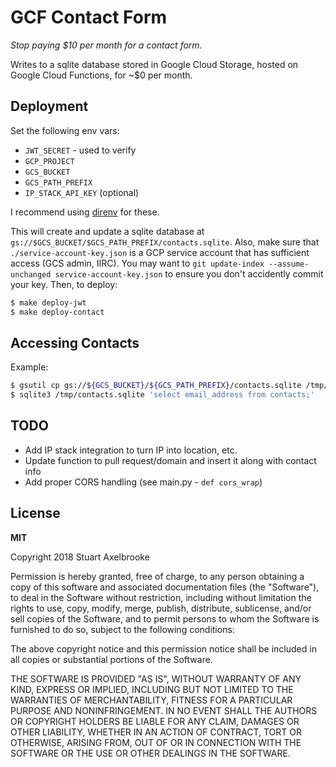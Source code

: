 
# GCF Contact Form

_Stop paying $10 per month for a contact form._

Writes to a sqlite database stored in Google Cloud Storage, hosted on Google Cloud Functions, for ~$0 per month.

## Deployment

Set the following env vars:

- `JWT_SECRET` - used to verify 
- `GCP_PROJECT`
- `GCS_BUCKET`
- `GCS_PATH_PREFIX`
- `IP_STACK_API_KEY` (optional)

I recommend using [direnv](https://direnv.net/) for these.

This will create and update a sqlite database at `gs://$GCS_BUCKET/$GCS_PATH_PREFIX/contacts.sqlite`.  Also, make sure that `./service-account-key.json` is a GCP service account that has sufficient access (GCS admin, IIRC).  You may want to `git update-index --assume-unchanged service-account-key.json` to ensure you don't accidently commit your key.  Then, to deploy:

```bash
$ make deploy-jwt
$ make deploy-contact
```

## Accessing Contacts

Example:

```bash
$ gsutil cp gs://${GCS_BUCKET}/${GCS_PATH_PREFIX}/contacts.sqlite /tmp/contacts.sqlite
$ sqlite3 /tmp/contacts.sqlite 'select email_address from contacts;'
```

## TODO

- Add IP stack integration to turn IP into location, etc.
- Update function to pull request/domain and insert it along with contact info
- Add proper CORS handling (see main.py - `def cors_wrap`)

## License

**MIT**

Copyright 2018 Stuart Axelbrooke

Permission is hereby granted, free of charge, to any person obtaining a copy of this software and associated documentation files (the "Software"), to deal in the Software without restriction, including without limitation the rights to use, copy, modify, merge, publish, distribute, sublicense, and/or sell copies of the Software, and to permit persons to whom the Software is furnished to do so, subject to the following conditions:

The above copyright notice and this permission notice shall be included in all copies or substantial portions of the Software.

THE SOFTWARE IS PROVIDED "AS IS", WITHOUT WARRANTY OF ANY KIND, EXPRESS OR IMPLIED, INCLUDING BUT NOT LIMITED TO THE WARRANTIES OF MERCHANTABILITY, FITNESS FOR A PARTICULAR PURPOSE AND NONINFRINGEMENT. IN NO EVENT SHALL THE AUTHORS OR COPYRIGHT HOLDERS BE LIABLE FOR ANY CLAIM, DAMAGES OR OTHER LIABILITY, WHETHER IN AN ACTION OF CONTRACT, TORT OR OTHERWISE, ARISING FROM, OUT OF OR IN CONNECTION WITH THE SOFTWARE OR THE USE OR OTHER DEALINGS IN THE SOFTWARE.
